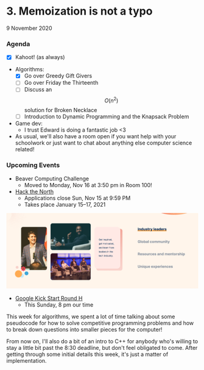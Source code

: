 # 3. Memoization is not a typo

9 November 2020

### Agenda

* [x] Kahoot! \(as always\)
* Algorithms:
  * [x] Go over Greedy Gift Givers
  * [ ] Go over Friday the Thirteenth
  * [ ] Discuss an $$O(n^2)$$ solution for Broken Necklace
  * [ ] Introduction to Dynamic Programming and the Knapsack Problem
* Game dev:
  * I trust Edward is doing a fantastic job &lt;3 
* As usual, we'll also have a room open if you want help with your schoolwork or just want to chat about anything else computer science related!

### Upcoming Events

* Beaver Computing Challenge
  * Moved to Monday, Nov 16 at 3:50 pm in Room 100!
* [Hack the North](https://hackthenorth.com/)
  * Applications close Sun, Nov 15 at 9:59 PM
  * Takes place January 15–17, 2021

![Is that... JUSTIN TRUDEAU!?](../.gitbook/assets/screen-shot-2020-11-09-at-9.39.12-am.png)

* [Google Kick Start Round H](https://codingcompetitions.withgoogle.com/kickstart/)
  * This Sunday, 8 pm our time

This week for algorithms, we spent a lot of time talking about some pseudocode for how to solve competitive programming problems and how to break down questions into smaller pieces for the computer!

From now on, I'll also do a bit of an intro to C++ for anybody who's willing to stay a little bit past the 8:30 deadline, but don't feel obligated to come. After getting through some initial details this week, it's just a matter of implementation.




